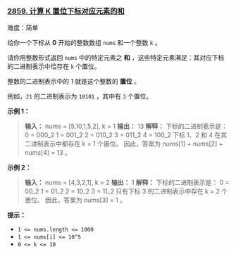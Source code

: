 ### [2859\. 计算 K 置位下标对应元素的和](https://leetcode.cn/problems/sum-of-values-at-indices-with-k-set-bits/)

难度：简单

给你一个下标从 **0** 开始的整数数组 `nums` 和一个整数 `k` 。

请你用整数形式返回 `nums` 中的特定元素之 **和** ，这些特定元素满足：其对应下标的二进制表示中恰存在 `k` 个置位。

整数的二进制表示中的 1 就是这个整数的 **置位** 。

例如，`21` 的二进制表示为 `10101` ，其中有 `3` 个置位。

**示例 1：**

> **输入：** nums = [5,10,1,5,2], k = 1
> **输出：** 13
> **解释：** 下标的二进制表示是： 
> 0 = 000_2
> 1 = 001_2
> 2 = 010_2
> 3 = 011_2
> 4 = 100_2 
> 下标 1、2 和 4 在其二进制表示中都存在 k = 1 个置位。
> 因此，答案为 nums[1] + nums[2] + nums[4] = 13 。

**示例 2：**

> **输入：** nums = [4,3,2,1], k = 2
> **输出：** 1
> **解释：** 下标的二进制表示是： 
> 0 = 00_2
> 1 = 01_2
> 2 = 10_2
> 3 = 11_2
> 只有下标 3 的二进制表示中存在 k = 2 个置位。
> 因此，答案为 nums[3] = 1 。

**提示：**

- `1 <= nums.length <= 1000`
- `1 <= nums[i] <= 10^5`
- `0 <= k <= 10`
